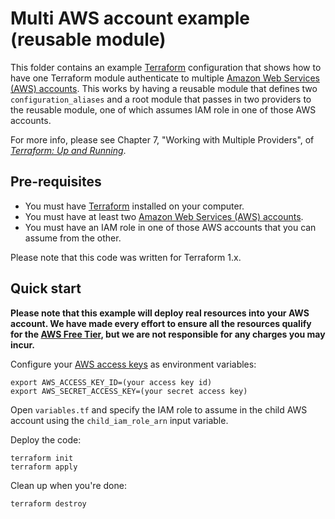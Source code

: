 # Multi AWS account example (reusable module)

This folder contains an example [Terraform](https://www.terraform.io/) configuration that shows how to have one
Terraform module authenticate to multiple [Amazon Web Services (AWS) accounts](http://aws.amazon.com/). This works by
having a reusable module that defines two `configuration_aliases` and a root module that passes in two providers to
the reusable module, one of which assumes IAM role in one of those AWS accounts.

For more info, please see Chapter 7, "Working with Multiple Providers", of
*[Terraform: Up and Running](http://www.terraformupandrunning.com)*.

## Pre-requisites

* You must have [Terraform](https://www.terraform.io/) installed on your computer.
* You must have at least two [Amazon Web Services (AWS) accounts](http://aws.amazon.com/).
* You must have an IAM role in one of those AWS accounts that you can assume from the other.

Please note that this code was written for Terraform 1.x.

## Quick start

**Please note that this example will deploy real resources into your AWS account. We have made every effort to ensure
all the resources qualify for the [AWS Free Tier](https://aws.amazon.com/free/), but we are not responsible for any
charges you may incur.**

Configure your [AWS access
keys](http://docs.aws.amazon.com/general/latest/gr/aws-sec-cred-types.html#access-keys-and-secret-access-keys) as
environment variables:

```
export AWS_ACCESS_KEY_ID=(your access key id)
export AWS_SECRET_ACCESS_KEY=(your secret access key)
```

Open `variables.tf` and specify the IAM role to assume in the child AWS account using the `child_iam_role_arn` input
variable.

Deploy the code:

```
terraform init
terraform apply
```

Clean up when you're done:

```
terraform destroy
```